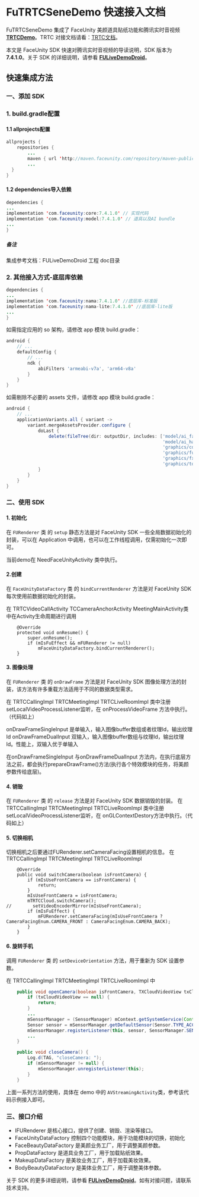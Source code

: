 # FuTRTCSeneDemo 快速接入文档

FuTRTCSeneDemo 集成了 FaceUnity 美颜道具贴纸功能和腾讯实时音视频 **[TRTCDemo](https://github.com/tencentyun/TRTCSDK/tree/master/Android)**。TRTC 对接文档请看：[TRTC文档](./README_TRTC.md)。

本文是 FaceUnity SDK 快速对腾讯实时音视频的导读说明，SDK 版本为 **7.4.1.0**。关于 SDK 的详细说明，请参看 **[FULiveDemoDroid](https://github.com/Faceunity/FULiveDemoDroid/)**。

## 快速集成方法

### 一、添加 SDK

### 1. build.gradle配置

#### 1.1 allprojects配置
```java
allprojects {
    repositories {
        ...
        maven { url 'http://maven.faceunity.com/repository/maven-public/' }
        ...
  }
}
```

#### 1.2 dependencies导入依赖
```java
dependencies {
...
implementation 'com.faceunity:core:7.4.1.0' // 实现代码
implementation 'com.faceunity:model:7.4.1.0' // 道具以及AI bundle
...
}
```

##### 备注

集成参考文档：FULiveDemoDroid 工程 doc目录

### 2. 其他接入方式-底层库依赖

```java
dependencies {
...
implementation 'com.faceunity:nama:7.4.1.0' //底层库-标准版
implementation 'com.faceunity:nama-lite:7.4.1.0' //底层库-lite版
...
}
```

  如需指定应用的 so 架构，请修改 app 模块 build.gradle：

  ```groovy
  android {
      // ...
      defaultConfig {
          // ...
          ndk {
              abiFilters 'armeabi-v7a', 'arm64-v8a'
          }
      }
  }
  ```

  如需剔除不必要的 assets 文件，请修改 app 模块 build.gradle：

  ```groovy
  android {
      // ...
      applicationVariants.all { variant ->
          variant.mergeAssetsProvider.configure {
              doLast {
                  delete(fileTree(dir: outputDir, includes: ['model/ai_face_processor_lite.bundle',
                                                             'model/ai_hand_processor.bundle',
                                                             'graphics/controller.bundle',
                                                             'graphics/fuzzytoonfilter.bundle',
                                                             'graphics/fxaa.bundle',
                                                             'graphics/tongue.bundle']))
              }
          }
      }
  }
  ```

###

### 二、使用 SDK

#### 1. 初始化

在 `FURenderer` 类 的  `setup` 静态方法是对 FaceUnity SDK 一些全局数据初始化的封装，可以在 Application 中调用，也可以在工作线程调用，仅需初始化一次即可。

当前demo在 NeedFaceUnityActivity 类中执行。

#### 2.创建

在 `FaceUnityDataFactory` 类 的  `bindCurrentRenderer` 方法是对 FaceUnity SDK 每次使用前数据初始化的封装。

在 TRTCVideoCallActivity TCCameraAnchorActivity MeetingMainActivity类中在Activity生命周期进行调用

```
    @Override
    protected void onResume() {
        super.onResume();
        if (mIsFuEffect && mFURenderer != null)
            mFaceUnityDataFactory.bindCurrentRenderer();
    }
```

#### 3. 图像处理

在 `FURenderer` 类 的  `onDrawFrame` 方法是对 FaceUnity SDK 图像处理方法的封装，该方法有许多重载方法适用于不同的数据类型需求。

在 TRTCCallingImpl TRTCMeetingImpl TRTCLiveRoomImpl 类中注册 setLocalVideoProcessListener监听，在 onProcessVideoFrame 方法中执行。（代码如上）

onDrawFrameSingleInput 是单输入，输入图像buffer数组或者纹理Id，输出纹理Id
onDrawFrameDualInput 双输入，输入图像buffer数组与纹理Id，输出纹理Id。性能上，双输入优于单输入

在onDrawFrameSingleInput 与onDrawFrameDualInput 方法内，在执行底层方法之前，都会执行prepareDrawFrame()方法(执行各个特效模块的任务，将美颜参数传给底层)。

#### 4. 销毁
在 `FURenderer` 类 的  `release` 方法是对 FaceUnity SDK 数据销毁的封装。
在 TRTCCallingImpl TRTCMeetingImpl TRTCLiveRoomImpl 类中注册 setLocalVideoProcessListener监听，在 onGLContextDestory方法中执行。（代码如上）

#### 5. 切换相机
切换相机之后要通过FURenderer.setCameraFacing设置相机的信息。
在 TRTCCallingImpl TRTCMeetingImpl TRTCLiveRoomImpl

```
    @Override
    public void switchCamera(boolean isFrontCamera) {
        if (mIsUseFrontCamera == isFrontCamera) {
            return;
        }
        mIsUseFrontCamera = isFrontCamera;
        mTRTCCloud.switchCamera();
//        setVideoEncoderMirror(mIsUseFrontCamera);
        if (mIsFuEffect) {
            mFURenderer.setCameraFacing(mIsUseFrontCamera ? CameraFacingEnum.CAMERA_FRONT : CameraFacingEnum.CAMERA_BACK);
        }
    }
```

#### 6. 旋转手机

调用 `FURenderer` 类 的  `setDeviceOrientation` 方法，用于重新为 SDK 设置参数。

在 TRTCCallingImpl TRTCMeetingImpl TRTCLiveRoomImpl   中

```java
    public void openCamera(boolean isFrontCamera, TXCloudVideoView txCloudVideoView) {
        if (txCloudVideoView == null) {
            return;
        }
        ...
        mSensorManager = (SensorManager) mContext.getSystemService(Context.SENSOR_SERVICE);
        Sensor sensor = mSensorManager.getDefaultSensor(Sensor.TYPE_ACCELEROMETER);
        mSensorManager.registerListener(this, sensor, SensorManager.SENSOR_DELAY_NORMAL);
        ...
    }

    public void closeCamera() {
        Log.d(TAG, "closeCamera: ");
        if (mSensorManager != null) {
            mSensorManager.unregisterListener(this);
        }
    }
```

上面一系列方法的使用，具体在 demo 中的 `AVStreamingActivity`类，参考该代码示例接入即可。

### 三、接口介绍

- IFURenderer 是核心接口，提供了创建、销毁、渲染等接口。
- FaceUnityDataFactory 控制四个功能模块，用于功能模块的切换，初始化
- FaceBeautyDataFactory 是美颜业务工厂，用于调整美颜参数。
- PropDataFactory 是道具业务工厂，用于加载贴纸效果。
- MakeupDataFactory 是美妆业务工厂，用于加载美妆效果。
- BodyBeautyDataFactory 是美体业务工厂，用于调整美体参数。

关于 SDK 的更多详细说明，请参看 **[FULiveDemoDroid](https://github.com/Faceunity/FULiveDemoDroid/)**。如有对接问题，请联系技术支持。